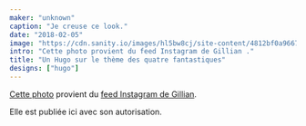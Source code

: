 ```yaml
---
maker: "unknown"
caption: "Je creuse ce look."
date: "2018-02-05"
image: "https://cdn.sanity.io/images/hl5bw8cj/site-content/4812bf0a9667224088fe258addf79f4e21ab9170-1080x1350.jpg"
intro: "Cette photo provient du feed Instagram de Gillian ."
title: "Un Hugo sur le thème des quatre fantastiques"
designs: ["hugo"]
---
```



[Cette photo](https://www.instagram.com/p/Beyg_MMhMH0PsSBwQkKVqMT7pObcJ0Ffb7jAAw0/?taken-by=gilliancrafts) provient du [feed Instagram de Gillian](https://www.instagram.com/gilliancrafts/).

Elle est publiée ici avec son autorisation.

